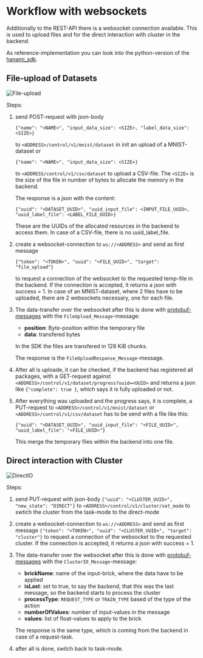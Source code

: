 # Workflow with websockets

Additionally to the REST-API there is a websocket connection available. This is used to upload files and for the direct interaction with cluster in the backend.

As reference-implementation you can look into the python-version of the [hanami_sdk](https://github.com/kitsudaiki/Hanami/tree/develop/src/sdk/python/hanami_sdk/hanami_sdk).

## File-upload of Datasets

![File-upload](Dataset_upload_workflow.drawio)

Steps:

1. send POST-request with json-body 

    `{"name": "<NAME>", "input_data_size": <SIZE>, "label_data_size": <SIZE>}` 

    to `<ADDRESS>/control/v1/mnist/dataset` in init an upload of a MNIST-dataset or 

    `{"name": "<NAME>", "input_data_size": <SIZE>}`

    to `<ADDRESS/control/v1/csv/dataset` to upload a CSV-file.
    The `<SIZE>` is the size of the file in number of bytes to allocate the memory in the backend. 

    The response is a json with the content:

    `{"uuid": "<DATASET_UUID>", "uuid_input_file": <INPUT_FILE_UUID>, "uuid_label_file": <LABEL_FILE_UUID>}`

    These are the UUIDs of the allocated resources in the backend to access them. In case of a CSV-file, there is no uuid_label_file.

2. create a websocket-connection to `ws://<ADDRESS>` and send as first message 

    `{"token": "<TOKEN>", "uuid": "<FILE_UUID>", "target": "file_upload"}` 

    to request a connection of the websocket to the requested temp-file in the backend. If the connection is accepted, it returns a json with success = 1. In case of an MNIST-dataset, where 2 files have to be uploaded, there are 2 websockets necessary, one for each file.

3. The data-transfer over the websocket after this is done with [protobuf-messages](https://github.com/kitsudaiki/Hanami/blob/develop/src/libraries/hanami_messages/protobuffers/hanami_messages.proto3) with the `FileUpload_Message`-message:

    - **position**: Byte-position within the temporary file
    - **data**: transfered bytes

    In the SDK the files are transfered in 128 KiB chunks.

    The response is the `FileUploadResponse_Message`-message.

4. After all is uploade, it can be checked, if the backend has registered all packages, with a GET-request against `<ADDRESS>/control/v1/dataset/progress?uuid=<UUID>` and returns a json like `{"complete": true }`, which says it is fully uploaded or not.

5. After everything was uploaded and the progress says, it is complete, a PUT-request to `<ADDRESS>/control/v1/mnist/dataset` or  `<ADDRESS>/control/v1/csv/dataset` has to be send with a file like this:

    `{"uuid": "<DATASET_UUID>", "uuid_input_file": "<FILE_UUID>", "uuid_label_file": "<FILE_UUID>"}`

    This merge the temporary files within the backend into one file.



## Direct interaction with Cluster

![DirectIO](DirectIO_workflow.drawio)

Steps:

1. send PUT-request with json-body `{"uuid": "<CLUSTER_UUID>",
"new_state": "DIRECT"}` to `<ADDRESS>/control/v1/cluster/set_mode` to swtich the cluster from the task-mode to the direct-mode

2. create a websocket-connection to `ws://<ADDRESS>` and send as first message `{"token": "<TOKEN>", "uuid": "<CLUSTER_UUID>", "target": "cluster"}` to request a connection of the websocket to the requested cluster. If the connection is accepted, it returns a json with success = 1.

3. The data-transfer over the websocket after this is done with [protobuf-messages](https://github.com/kitsudaiki/Hanami/blob/develop/src/libraries/hanami_messages/protobuffers/hanami_messages.proto3) with the `ClusterIO_Message`-message:

    - **brickName**: name of the input-brick, where the data have to be applied
    - **isLast**: set to true, to say the backend, that this was the last message, so the backend starts to process the cluster
    - **processType**: `REQUEST_TYPE` or `TRAIN_TYPE` based of the type of the action
    - **numberOfValues**: number of input-values in the message
    - **values**: list of float-values to apply to the brick

    The response is the same type, which is coming from the backend in case of a request-task.

4. after all is done, switch back to task-mode.
